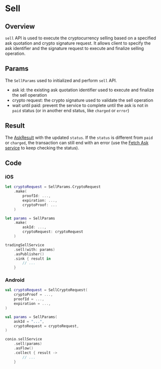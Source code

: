 # Sell

## Overview

`sell` API is used to execute the cryptocurrency selling based on a specified ask quotation and crypto signature request. It allows client to specify the ask identifier and the signature request to execute and finalize selling operation.

## Params

The `SellParams` used to initialized and perform `sell` API.

- ask id: the existing ask quotation identifier used to execute and finalize the sell operation
- crypto request: the crypto signature used to validate the sell operation
- wait until paid: prevent the service to complete until the ask is not in `paid` status (or in another end status, like `charged` or `error`)

## Result

The [AskResult](AskResult.md) with the updated `status`. If the `status` is different from `paid` or `charged`, the transaction can still end with an error (use the [Fetch Ask service](FetchAsk.md) to keep checking the status).

## Code

### iOS
```swift
let cryptoRequest = SellParams.CryptoRequest
    .make(
        proofId: ...,
        expiration: ...,
        cryptoProof: ...
    )

let params = SellParams
    .make(
        askId: ...,
        cryptoRequest: cryptoRequest
    )

tradingSellService
    .sell(with: params)
    .asPublisher()
    .sink { result in
        // ...
    }
```

### Android
```kotlin
val cryptoRequest = SellCryptoRequest(
    cryptoProof = ...,
    proofId = ...,
    expiration = ...,
)

val params = SellParams(
    askId = "...",
    cryptoRequest = cryptoRequest,
)

conio.sellService
    .sell(params)
    .asFlow()
    .collect { result ->
        // ...
    }
```